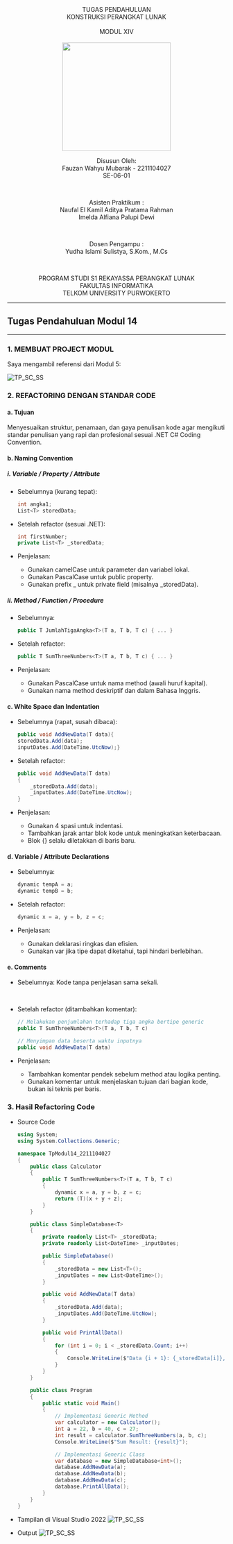 <div align="center">
TUGAS PENDAHULUAN <br>
KONSTRUKSI PERANGKAT LUNAK <br>
<br>
MODUL XIV <br>
<!-- JUDUL -->
 <br>

<img src="https://lac.telkomuniversity.ac.id/wp-content/uploads/2021/01/cropped-1200px-Telkom_University_Logo.svg-270x270.png" width="250px">

<br>

Disusun Oleh: <br>
Fauzan Wahyu Mubarak - 2211104027 <br>
SE-06-01 <br>

<br>

Asisten Praktikum : <br>
Naufal El Kamil Aditya Pratama Rahman <br>
Imelda Alfiana Palupi Dewi <br>

<br>

Dosen Pengampu : <br>
Yudha Islami Sulistya, S.Kom., M.Cs <br>

<br>

PROGRAM STUDI S1 REKAYASSA PERANGKAT LUNAK <br>
FAKULTAS INFORMATIKA <br> 
TELKOM UNIVERSITY PURWOKERTO <br>

</div>

---
## Tugas Pendahuluan Modul 14
---

### 1. MEMBUAT PROJECT MODUL

Saya mengambil referensi dari Modul 5: 

![TP_SC_SS](/14_Clean_Code/img/awal-tp.png)
    <br>

### 2. REFACTORING DENGAN STANDAR CODE

#### a. Tujuan
Menyesuaikan struktur, penamaan, dan gaya penulisan kode agar mengikuti standar penulisan yang rapi dan profesional sesuai .NET C# Coding Convention.

#### b. Naming Convention

##### i. Variable / Property / Attribute

- Sebelumnya (kurang tepat):

    ```csharp
    int angka1;
    List<T> storedData;
    ```
- Setelah refactor (sesuai .NET):

    ```csharp
    int firstNumber;
    private List<T> _storedData;
    ```

- Penjelasan:
    - Gunakan camelCase untuk parameter dan variabel lokal.
    - Gunakan PascalCase untuk public property.
    - Gunakan prefix _ untuk private field (misalnya _storedData).

##### ii. Method / Function / Procedure

- Sebelumnya:
    ```csharp
    public T JumlahTigaAngka<T>(T a, T b, T c) { ... }
    ```
- Setelah refactor:

    ```csharp
    public T SumThreeNumbers<T>(T a, T b, T c) { ... }
    ```

- Penjelasan:
    - Gunakan PascalCase untuk nama method (awali huruf kapital).
    - Gunakan nama method deskriptif dan dalam Bahasa Inggris.

#### c. White Space dan Indentation

- Sebelumnya (rapat, susah dibaca):
    ```csharp
    public void AddNewData(T data){
    storedData.Add(data);
    inputDates.Add(DateTime.UtcNow);}
    ```

- Setelah refactor:

    ```csharp
    public void AddNewData(T data)
    {
        _storedData.Add(data);
        _inputDates.Add(DateTime.UtcNow);
    }
    ```

- Penjelasan:
    - Gunakan 4 spasi untuk indentasi.
    - Tambahkan jarak antar blok kode untuk meningkatkan keterbacaan.
    - Blok {} selalu diletakkan di baris baru.

#### d. Variable / Attribute Declarations

- Sebelumnya:
    ```csharp
    dynamic tempA = a;
    dynamic tempB = b;
    ```

- Setelah refactor:
    ```csharp
    dynamic x = a, y = b, z = c;
    ```

- Penjelasan:
    - Gunakan deklarasi ringkas dan efisien.
    - Gunakan var jika tipe dapat diketahui, tapi hindari berlebihan.

#### e. Comments

- Sebelumnya:
Kode tanpa penjelasan sama sekali.
<br>

- Setelah refactor (ditambahkan komentar):

    ```csharp
    // Melakukan penjumlahan terhadap tiga angka bertipe generic
    public T SumThreeNumbers<T>(T a, T b, T c)
    ```
    ```csharp
    // Menyimpan data beserta waktu inputnya
    public void AddNewData(T data)
    ```

- Penjelasan:
    - Tambahkan komentar pendek sebelum method atau logika penting.
    - Gunakan komentar untuk menjelaskan tujuan dari bagian kode, bukan isi teknis per baris.

### 3. Hasil Refactoring Code

- Source Code
    ```csharp
    using System;
    using System.Collections.Generic;

    namespace TpModul14_2211104027
    {
        public class Calculator
        {
            public T SumThreeNumbers<T>(T a, T b, T c)
            {
                dynamic x = a, y = b, z = c;
                return (T)(x + y + z);
            }
        }

        public class SimpleDatabase<T>
        {
            private readonly List<T> _storedData;
            private readonly List<DateTime> _inputDates;

            public SimpleDatabase()
            {
                _storedData = new List<T>();
                _inputDates = new List<DateTime>();
            }

            public void AddNewData(T data)
            {
                _storedData.Add(data);
                _inputDates.Add(DateTime.UtcNow);
            }

            public void PrintAllData()
            {
                for (int i = 0; i < _storedData.Count; i++)
                {
                    Console.WriteLine($"Data {i + 1}: {_storedData[i]}, saved at UTC: {_inputDates[i]}");
                }
            }
        }

        public class Program
        {
            public static void Main()
            {
                // Implementasi Generic Method
                var calculator = new Calculator();
                int a = 22, b = 40, c = 27;
                int result = calculator.SumThreeNumbers(a, b, c);
                Console.WriteLine($"Sum Result: {result}");

                // Implementasi Generic Class
                var database = new SimpleDatabase<int>();
                database.AddNewData(a);
                database.AddNewData(b);
                database.AddNewData(c);
                database.PrintAllData();
            }
        }
    }
    ```

- Tampilan di Visual Studio 2022
![TP_SC_SS](/14_Clean_Code/img/output-vs.png)
    <br>

- Output
![TP_SC_SS](/14_Clean_Code/img/output-tp1.png)
    <br>